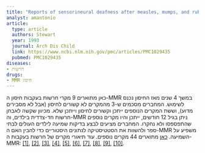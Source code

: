 ```yaml
---
title: "Reports of sensorineural deafness after measles, mumps, and rubella immunisation"
analyst: amantonio
article:
  type: article
  authors: Stewart
  year: 1993
  journal: Arch Dis Child
  link: https://www.ncbi.nlm.nih.gov/pmc/articles/PMC1029435
  pubmed: PMC1029435
diseases:
- חרשות
drugs:
- MMR חיסון
---
```


כאן מתוארים 9 מקרי חרשות בעקבות חיסון ה-MMR במשך 4 שנים מאז החיסון נכנס לשימוש. המחברים מסכמים ש-3 מהמקרים לא קשורים לחיסון (אבל לא מסבירים מדוע), וששת המקרים הנוספים ייתכן וקשורים לחיסון וייתכן שלא.
מכיוון שקשה לאבחן חרשות חד-צדדית בילדים, וה-MMR ניתן בגיל 12 חודשים, ייתכן והיו מקרים נוספים שהתפספסו ולא נחקרו.
המחברים מציעים לבצע בדיקות שמיעה לילדים העולים לבתי ספר ולהשוות את הסטטיסטיקה לנתונים היסטוריים כדי להבין האם ה-MMR משפיע על השמיעה.
[כאן](https://www.ncbi.nlm.nih.gov/pubmed/18255204) מתוארים 44 מקרים נוספים.
עוד תיאורי מקרים של חרשות בעקבות ה-MMR:
[[1]](https://www.ncbi.nlm.nih.gov/pmc/articles/PMC1833873), [[2]](http://www.nejm.org/doi/full/10.1056/NEJM199107113250217), [[3]](https://www.ncbi.nlm.nih.gov/pubmed/1960595), [[4]](https://www.ncbi.nlm.nih.gov/pubmed/9596372), [[5]](https://www.ncbi.nlm.nih.gov/pubmed/5033251), [[6]](https://www.ncbi.nlm.nih.gov/pubmed/2373602), [[7]](https://www.ncbi.nlm.nih.gov/pubmed/4093255), [[8]](https://www.ncbi.nlm.nih.gov/pubmed/15871835), [[9]](https://www.ncbi.nlm.nih.gov/pubmed/29993212), [[10]](http://www.huffingtonpost.co.uk/2012/09/05/mmr-vaccine-deafness_n_1856929.html).
